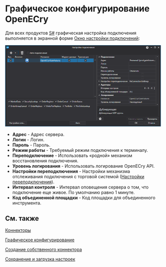 # Графическое конфигурирование OpenECry

Для всех продуктов [S\#](StockSharpAbout.md) графическая настройка подключения выполняется в экранной форме [Окно настройки подключений](API_UI_ConnectorWindow.md):

![API GUI Settings OpenECry GainFutures](../images/API_GUI_Settings_OpenECry_GainFutures.png)

- **Адрес** \- Адрес сервера.
- **Логин** \- Логин.
- **Пароль** \- Пароль.
- **Режим работы** \- Требуемый режим подключения к терминалу.
- **Переподключение** \- Использовать «родной» механизм восстановления подключения.
- **Уровень логирования** \- Использовать логирование OpenECry API.
- **Настройки переподключения** \- Настройки механизма отслеживания подключения с торговой системой ([Настройки переподключения](Reconnect.md)). 
- **Интервал контроля** \- Интервал оповещения сервера о том, что подключение еще живое. По умолчанию равно 1 минуте. 
- **Код объединенной площадки** \- Код площадки для объединенного инструмента. 

## См. также

[Коннекторы](API_Connectors.md)

[Графическое конфигурирование](API_ConnectorsUIConfiguration.md)

[Создание собственного коннектора](ConnectorCreating.md)

[Сохранение и загрузка настроек](API_Connectors_SaveConnectorSettings.md)
